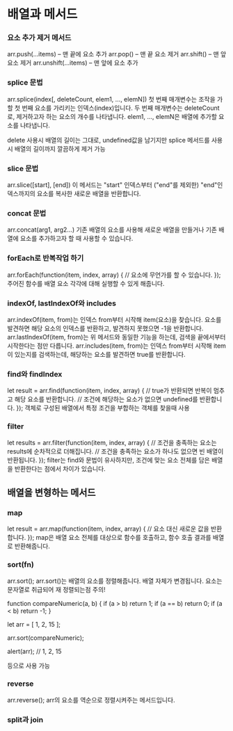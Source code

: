 #   배열과 메서드

### 요소 추가 제거 메서드
arr.push(...items) – 맨 끝에 요소 추가
arr.pop() – 맨 끝 요소 제거
arr.shift() – 맨 앞 요소 제거
arr.unshift(...items) – 맨 앞에 요소 추가

### splice 문법
arr.splice(index[, deleteCount, elem1, ..., elemN])
첫 번째 매개변수는 조작을 가할 첫 번째 요소를 가리키는 인덱스(index)입니다. 
두 번째 매개변수는 deleteCount로, 제거하고자 하는 요소의 개수를 나타냅니다. 
elem1, ..., elemN은 배열에 추가할 요소를 나타냅니다.

delete 사용시 배열의 길이는 그대로, undefined값을 남기지만
splice 메서드를 사용시 배열의 길이까지 깔끔하게 제거 가능

### slice 문법
arr.slice([start], [end])
이 메서드는 "start" 인덱스부터 ("end"를 제외한) "end"인덱스까지의 요소를 복사한 새로운 배열을 반환합니다.

### concat 문법
arr.concat(arg1, arg2...)
기존 배열의 요소를 사용해 새로운 배열을 만들거나 기존 배열에 요소를 추가하고자 할 때 사용할 수 있습니다.

### forEach로 반복작업 하기
arr.forEach(function(item, index, array) {
  // 요소에 무언가를 할 수 있습니다.
});
주어진 함수를 배열 요소 각각에 대해 실행할 수 있게 해줍니다.

### indexOf, lastIndexOf와 includes
arr.indexOf(item, from)는 인덱스 from부터 시작해 item(요소)을 찾습니다. 요소를 발견하면 해당 요소의 인덱스를 반환하고, 발견하지 못했으면 -1을 반환합니다.
arr.lastIndexOf(item, from)는 위 메서드와 동일한 기능을 하는데, 검색을 끝에서부터 시작한다는 점만 다릅니다.
arr.includes(item, from)는 인덱스 from부터 시작해 item이 있는지를 검색하는데, 해당하는 요소를 발견하면 true를 반환합니다.

### find와 findIndex
let result = arr.find(function(item, index, array) {
  // true가 반환되면 반복이 멈추고 해당 요소를 반환합니다.
  // 조건에 해당하는 요소가 없으면 undefined를 반환합니다.
});
객체로 구성된 배열에서 특정 조건을 부합하는 객체를 찾을때 사용

### filter
let results = arr.filter(function(item, index, array) {
  // 조건을 충족하는 요소는 results에 순차적으로 더해집니다.
  // 조건을 충족하는 요소가 하나도 없으면 빈 배열이 반환됩니다.
});
filter는 find와 문법이 유사하지만, 조건에 맞는 요소 전체를 담은 배열을 반환한다는 점에서 차이가 있습니다.

## 배열을 변형하는 메서드

### map
let result = arr.map(function(item, index, array) {
  // 요소 대신 새로운 값을 반환합니다.
});
map은 배열 요소 전체를 대상으로 함수를 호출하고, 함수 호출 결과를 배열로 반환해줍니다.

### sort(fn)
arr.sort();
arr.sort()는 배열의 요소를 정렬해줍니다. 배열 자체가 변경됩니다.
요소는 문자열로 취급되어 재 정렬되는점 주의!

function compareNumeric(a, b) {
  if (a > b) return 1;
  if (a == b) return 0;
  if (a < b) return -1;
}

let arr = [ 1, 2, 15 ];

arr.sort(compareNumeric);

alert(arr);  // 1, 2, 15

등으로 사용 가능

### reverse
arr.reverse();
arr의 요소를 역순으로 정렬시켜주는 메서드입니다.

### split과 join
























